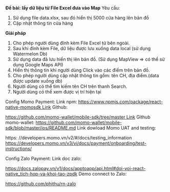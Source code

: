**Đề bài: lấy dữ liệu từ File Excel đưa vào Map**
Yêu cầu:
1.	Sử dụng file data.xlsx, sau đó hiển thị 5000 cửa hàng lên bản đồ 
2.	Cập nhật thông tin cửa hàng

**Giải pháp**
1. Cho phép người dùng đính kèm File Excel từ bên ngoài.
2. Sau khi đính kèm File, dữ liệu được lưu xuống data local (sử dụng Watermelon Db)
3. Sử dụng data đã lưu hiển thị lên bản đồ. (Sử dụng MapView => có thể sử dụng Google Maps API) 
5. Hiển thị thông tin khi người dùng Click vào các điểm trên bản đồ.
6. Cho phép người dùng cập nhật thông tin gồm: tên CH, địa điểm.(data được update xuống db)
7. Người dùng có thể tìm kiếm tên CH trên thanh Search.
8. Người dùng có thể xem được vị trí hiện tại



Config Momo Payment: Link npm: 
https://www.npmjs.com/package/react-native-momosdk Link Github: 

https://github.com/momo-wallet/mobile-sdk/tree/master Link Github momo-wallet: https://github.com/momo-wallet/mobile-sdk/blob/master/ios/README.md
Link dowload Momo UAT and testing: 

https:
//developers.momo.vn/v2/#/docs/testing_information https://developers.momo.vn/v3/vi/docs/payment/onboarding/test-instructions/


Config Zalo Payment:
Link doc zalo: 


https://docs.zalopay.vn/v1/docs/apptoapp/api.html#doi-voi-react-native_tich-hop-va-khoi-tao-zpdk
Demo connect to Zalo: 


https://github.com/phithu/rn-zalo

  
